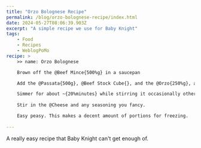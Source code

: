 ```yaml
---
title: "Orzo Bolognese Recipe"
permalink: /blog/orzo-bolognese-recipe/index.html
date: 2024-05-27T08:06:39.903Z
excerpt: "A simple recipe we use for Baby Knight"
tags:
    - Food
    - Recipes
    - WeblogPoMo
recipe: >
    >> name: Orzo Bolognese

    Brown off the @Beef Mince{500%g} in a saucepan

    Add the @Passata{500g}, @Beef Stock Cube{}, and the @Orzo{250%g}, and the @Water{250%ml}.

    Simmer for about ~{20%minutes} while stirring it occasionally otherwise it'll all stick together
    
    Stir in the @Cheese and any seasoning you fancy.

    Easy peasy. This makes a decent amount of portions for freezing.
    
---
```


A really easy recipe that Baby Knight can't get enough of.